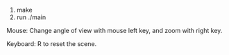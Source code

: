 1. make
2. run ./main

Mouse:
Change angle of view with mouse left key, and zoom with right key.

Keyboard:
R to reset the scene.
